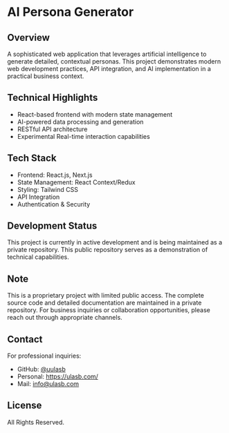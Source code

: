 # AI Persona Generator

## Overview
A sophisticated web application that leverages artificial intelligence to generate detailed, contextual personas. This project demonstrates modern web development practices, API integration, and AI implementation in a practical business context.

## Technical Highlights
- React-based frontend with modern state management
- AI-powered data processing and generation
- RESTful API architecture
- Experimental Real-time interaction capabilities

## Tech Stack
- Frontend: React.js, Next.js
- State Management: React Context/Redux
- Styling: Tailwind CSS
- API Integration
- Authentication & Security

## Development Status
This project is currently in active development and is being maintained as a private repository. This public repository serves as a demonstration of technical capabilities.

## Note
This is a proprietary project with limited public access. The complete source code and detailed documentation are maintained in a private repository. For business inquiries or collaboration opportunities, please reach out through appropriate channels.

## Contact
For professional inquiries:
- GitHub: [@uulasb](https://github.com/uulasb)
- Personal: https://ulasb.com/
- Mail: info@ulasb.com

## License
All Rights Reserved.
